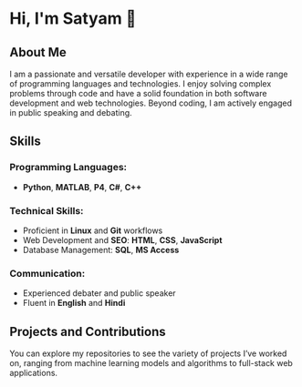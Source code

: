 # Hi, I'm Satyam 👋

## About Me

I am a passionate and versatile developer with experience in a wide range of programming languages and technologies. I enjoy solving complex problems through code and have a solid foundation in both software development and web technologies. Beyond coding, I am actively engaged in public speaking and debating.

## Skills

### Programming Languages:
- **Python**, **MATLAB**, **P4**, **C#**, **C++**

### Technical Skills:
- Proficient in **Linux** and **Git** workflows
- Web Development and **SEO**: **HTML**, **CSS**, **JavaScript**
- Database Management: **SQL**, **MS Access**

### Communication:
- Experienced debater and public speaker
- Fluent in **English** and **Hindi**

## Projects and Contributions

You can explore my repositories to see the variety of projects I’ve worked on, ranging from machine learning models and algorithms to full-stack web applications.

